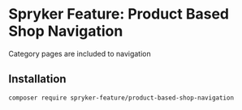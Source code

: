 # Spryker Feature: Product Based Shop Navigation

Category pages are included to navigation

## Installation

```
composer require spryker-feature/product-based-shop-navigation
```
